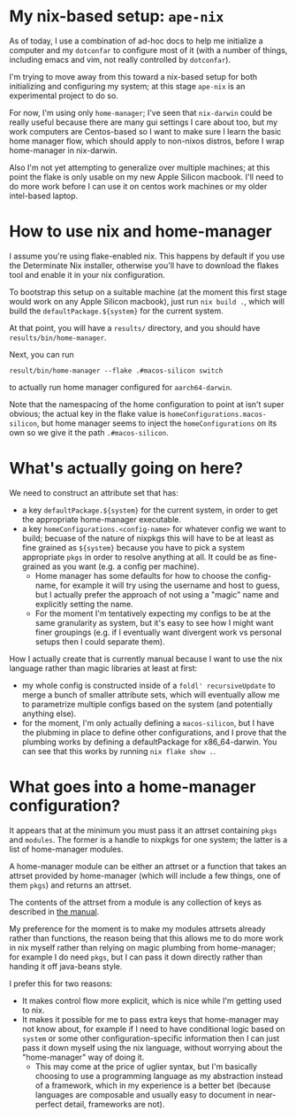 # My nix-based setup: `ape-nix`

As of today, I use a combination of ad-hoc docs to help me initialize a
computer and my `dotconfar` to configure most of it (with a number of things,
including emacs and vim, not really controlled by `dotconfar`).

I'm trying to move away from this toward a nix-based setup for both
initializing and configuring my system; at this stage `ape-nix` is an
experimental project to do so.

For now, I'm using only `home-manager`; I've seen that `nix-darwin` could be
really useful because there are many gui settings I care about too, but my work
computers are Centos-based so I want to make sure I learn the basic home
manager flow, which should apply to non-nixos distros, before I wrap
home-manager in nix-darwin.

Also I'm not yet attempting to generalize over multiple machines; at this point
the flake is only usable on my new Apple Silicon macbook. I'll need to do more
work before I can use it on centos work machines or my older intel-based
laptop.

# How to use nix and home-manager

I assume you're using flake-enabled nix. This happens by default if you use
the Determinate Nix installer, otherwise you'll have to download the flakes
tool and enable it in your nix configuration.

To bootstrap this setup on a suitable machine (at the moment this first stage
would work on any Apple Silicon macbook), just run `nix build .`, which will
build the `defaultPackage.${system}` for the current system.

At that point, you will have a `results/` directory, and you should have
`results/bin/home-manager`.

Next, you can run
```
result/bin/home-manager --flake .#macos-silicon switch
```
to actually run home manager configured for `aarch64-darwin`.

Note that the namespacing of the home configuration to point at isn't super
obvious; the actual key in the flake value is
`homeConfigurations.macos-silicon`, but home manager seems to inject the
`homeConfigurations` on its own so we give it the path `.#macos-silicon`.

# What's actually going on here?

We need to construct an attribute set that has:
- a key `defaultPackage.${system}` for the current system, in order
  to get the appropriate home-manager executable.
- a key `homeConfigurations.<config-name>` for whatever config we want to
  build; becuase of the nature of nixpkgs this will have to be at least as fine
  grained as `${system}` because you have to pick a system appropriate `pkgs`
  in order to resolve anything at all. It could be as fine-grained
  as you want (e.g. a config per machine).
  - Home manager has some defaults for how to choose the config-name,
    for example it will try using the username and host to guess, but
    I actually prefer the approach of not using a "magic" name and
    explicitly setting the name.
  - For the moment I'm tentatively expecting my configs to be at the
    same granularity as system, but it's easy to see how I might want finer
    groupings (e.g. if I eventually want divergent work vs personal setups
    then I could separate them).

How I actually create that is currently manual because I want to use the nix
language rather than magic libraries at least at first:
 - my whole config is constructed inside of a `foldl' recursiveUpdate` to
   merge a bunch of smaller attribute sets, which will eventually allow me
   to parametrize multiple configs based on the system (and potentially anything
   else).
 - for the moment, I'm only actually defining a `macos-silicon`, but I have
   the plubming in place to define other configurations, and I prove that the
   plumbing works by defining a defaultPackage for x86_64-darwin. You can see
   that this works by running `nix flake show .`.

# What goes into a home-manager configuration?

It appears that at the minimum you must pass it an attrset containing `pkgs`
and `modules`. The former is a handle to nixpkgs for one system; the latter is
a list of home-manager modules.

A home-manager module can be either an attrset or a function that takes
an attrset provided by home-manager (which will include a few things, one of
them `pkgs`) and returns an attrset.

The contents of the attrset from a module is any collection of keys as described
in [the manual](https://nix-community.github.io/home-manager/options.xhtml).

My preference for the moment is to make my modules attrsets already rather than
functions, the reason being that this allows me to do more work in nix myself
rather than relying on magic plumbing from home-manager; for example I do need
`pkgs`, but I can pass it down directly rather than handing it off java-beans
style.

I prefer this for two reasons:
- It makes control flow more explicit, which is nice while I'm getting used
  to nix.
- It makes it possible for me to pass extra keys that home-manager may not know
  about, for example if I need to have conditional logic based on `system` or
  some other configuration-specific information then I can just pass it down
  myself using the nix language, without worrying about the "home-manager" way
  of doing it.
  - This may come at the price of uglier syntax, but I'm basically choosing to
    use a programming language as my abstraction instead of a framework, which
    in my experience is a better bet (because languages are composable and
    usually easy to document in near-perfect detail, frameworks are not).

